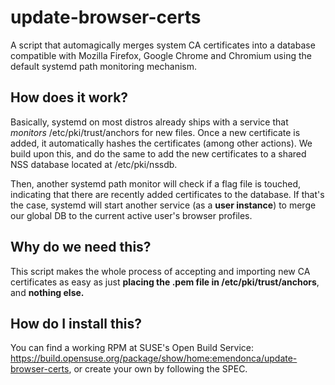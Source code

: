 # update-browser-certs

A script that automagically merges system CA certificates into a database compatible with Mozilla Firefox, Google Chrome and Chromium using the default systemd path monitoring mechanism.


## How does it work?

Basically, systemd on most distros already ships with a service that *monitors* /etc/pki/trust/anchors for new files. Once a new certificate is added, it automatically hashes the certificates (among other actions). We build upon this, and do the same to add the new certificates to a shared NSS database located at /etc/pki/nssdb.

Then, another systemd path monitor will check if a flag file is touched, indicating that there are recently added certificates to the database. If that's the case, systemd will start another service (as a **user instance**) to merge our global DB to the current active user's browser profiles.

## Why do we need this?

This script makes the whole process of accepting and importing new CA certificates as easy as just **placing the .pem file in /etc/pki/trust/anchors**, and **nothing else.**

## How do I install this?

You can find a working RPM at SUSE's Open Build Service: https://build.opensuse.org/package/show/home:emendonca/update-browser-certs, or create your own by following the SPEC.

